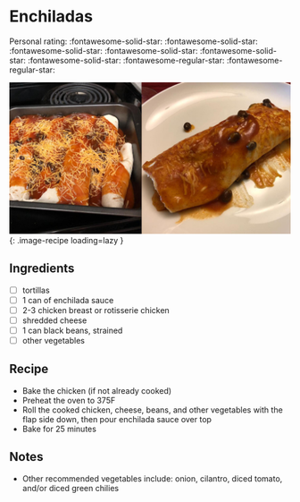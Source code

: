 <!-- Needs Manual Review -->

<!-- Do not modify sections with "AUTO-*". They are updated by make.py -->

# Enchiladas

<!-- rating=3; (User can specify rating on scale of 1-5) -->
<!-- AUTO-UserRating -->
Personal rating: :fontawesome-solid-star: :fontawesome-solid-star: :fontawesome-solid-star: :fontawesome-solid-star: :fontawesome-solid-star: :fontawesome-solid-star: :fontawesome-regular-star: :fontawesome-regular-star:
<!-- /AUTO-UserRating -->

<!-- name_image=enchiladas.jpg; (User can specify image name) -->
<!-- AUTO-Image -->
![enchiladas.jpg](./enchiladas.jpg){: .image-recipe loading=lazy }
<!-- /AUTO-Image -->

## Ingredients

* [ ] tortillas
* [ ] 1 can of enchilada sauce
* [ ] 2-3 chicken breast or rotisserie chicken
* [ ] shredded cheese
* [ ] 1 can black beans, strained
* [ ] other vegetables

## Recipe

* Bake the chicken (if not already cooked)
* Preheat the oven to 375F
* Roll the cooked chicken, cheese, beans, and other vegetables with the flap side down, then pour enchilada sauce over top
* Bake for 25 minutes

## Notes

* Other recommended vegetables include: onion, cilantro, diced tomato, and/or diced green chilies
